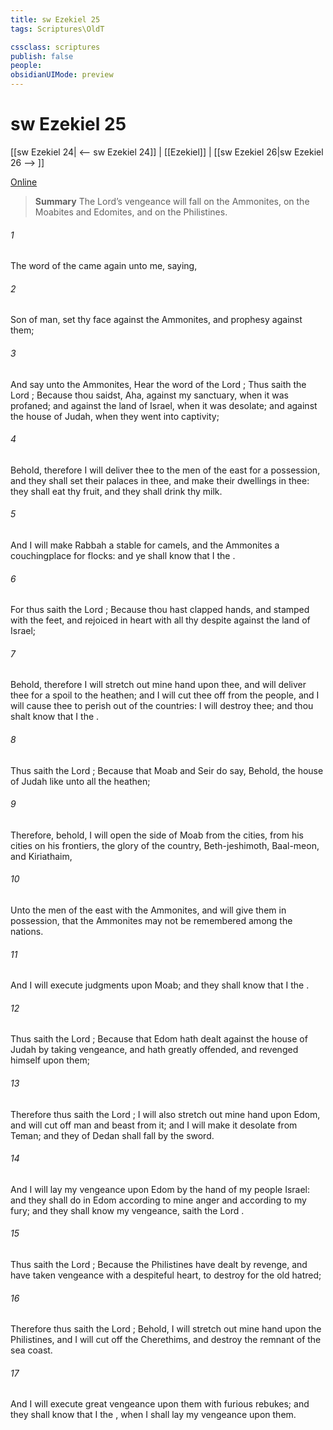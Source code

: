 ```yaml
---
title: sw Ezekiel 25
tags: Scriptures\OldT

cssclass: scriptures
publish: false
people:
obsidianUIMode: preview
---
```


# sw Ezekiel 25
[[sw Ezekiel 24| <-- sw Ezekiel 24]] | [[Ezekiel]] | [[sw Ezekiel 26|sw Ezekiel 26 --> ]]

[Online](https://churchofjesuschrist.org/study/scriptures/ot/ezek/25?lang=eng)

> __Summary__
The Lord’s vengeance will fall on the Ammonites, on the Moabites and Edomites, and on the Philistines.

###### 1 
The word of the  came again unto me, saying,

###### 2 
Son of man, set thy face against the Ammonites, and prophesy against them;

###### 3 
And say unto the Ammonites, Hear the word of the Lord ; Thus saith the Lord ; Because thou saidst, Aha, against my sanctuary, when it was profaned; and against the land of Israel, when it was desolate; and against the house of Judah, when they went into captivity;

###### 4 
Behold, therefore I will deliver thee to the men of the east for a possession, and they shall set their palaces in thee, and make their dwellings in thee: they shall eat thy fruit, and they shall drink thy milk.

###### 5 
And I will make Rabbah a stable for camels, and the Ammonites a couchingplace for flocks: and ye shall know that I  the .

###### 6 
For thus saith the Lord ; Because thou hast clapped  hands, and stamped with the feet, and rejoiced in heart with all thy despite against the land of Israel;

###### 7 
Behold, therefore I will stretch out mine hand upon thee, and will deliver thee for a spoil to the heathen; and I will cut thee off from the people, and I will cause thee to perish out of the countries: I will destroy thee; and thou shalt know that I  the .

###### 8 
Thus saith the Lord ; Because that Moab and Seir do say, Behold, the house of Judah  like unto all the heathen;

###### 9 
Therefore, behold, I will open the side of Moab from the cities, from his cities  on his frontiers, the glory of the country, Beth-jeshimoth, Baal-meon, and Kiriathaim,

###### 10 
Unto the men of the east with the Ammonites, and will give them in possession, that the Ammonites may not be remembered among the nations.

###### 11 
And I will execute judgments upon Moab; and they shall know that I  the .

###### 12 
Thus saith the Lord ; Because that Edom hath dealt against the house of Judah by taking vengeance, and hath greatly offended, and revenged himself upon them;

###### 13 
Therefore thus saith the Lord ; I will also stretch out mine hand upon Edom, and will cut off man and beast from it; and I will make it desolate from Teman; and they of Dedan shall fall by the sword.

###### 14 
And I will lay my vengeance upon Edom by the hand of my people Israel: and they shall do in Edom according to mine anger and according to my fury; and they shall know my vengeance, saith the Lord .

###### 15 
Thus saith the Lord ; Because the Philistines have dealt by revenge, and have taken vengeance with a despiteful heart, to destroy  for the old hatred;

###### 16 
Therefore thus saith the Lord ; Behold, I will stretch out mine hand upon the Philistines, and I will cut off the Cherethims, and destroy the remnant of the sea coast.

###### 17 
And I will execute great vengeance upon them with furious rebukes; and they shall know that I  the , when I shall lay my vengeance upon them.

